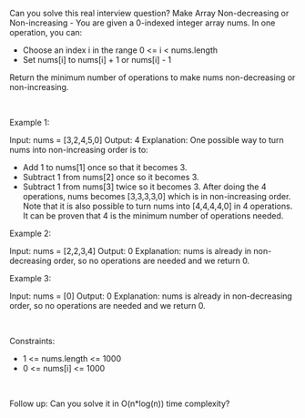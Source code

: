 Can you solve this real interview question? Make Array Non-decreasing or Non-increasing - You are given a 0-indexed integer array nums. In one operation, you can:

 * Choose an index i in the range 0 <= i < nums.length
 * Set nums[i] to nums[i] + 1 or nums[i] - 1

Return the minimum number of operations to make nums non-decreasing or non-increasing.

 

Example 1:


Input: nums = [3,2,4,5,0]
Output: 4
Explanation:
One possible way to turn nums into non-increasing order is to:
- Add 1 to nums[1] once so that it becomes 3.
- Subtract 1 from nums[2] once so it becomes 3.
- Subtract 1 from nums[3] twice so it becomes 3.
After doing the 4 operations, nums becomes [3,3,3,3,0] which is in non-increasing order.
Note that it is also possible to turn nums into [4,4,4,4,0] in 4 operations.
It can be proven that 4 is the minimum number of operations needed.


Example 2:


Input: nums = [2,2,3,4]
Output: 0
Explanation: nums is already in non-decreasing order, so no operations are needed and we return 0.


Example 3:


Input: nums = [0]
Output: 0
Explanation: nums is already in non-decreasing order, so no operations are needed and we return 0.


 

Constraints:

 * 1 <= nums.length <= 1000
 * 0 <= nums[i] <= 1000

 

Follow up: Can you solve it in O(n*log(n)) time complexity?